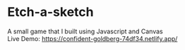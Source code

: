 # Etch-a-sketch
A small game that I built using Javascript and Canvas <br/>
Live Demo: https://confident-goldberg-74df34.netlify.app/

